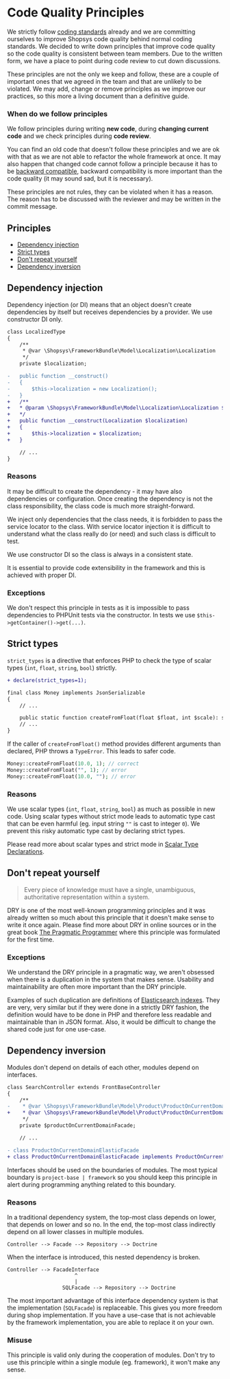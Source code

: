 # Code Quality Principles

We strictly follow [coding standards](coding-standards.md) already and we are committing ourselves to improve Shopsys code quality behind normal coding standards.
We decided to write down principles that improve code quality so the code quality is consistent between team members.
Due to the written form, we have a place to point during code review to cut down discussions.

These principles are not the only we keep and follow, these are a couple of important ones that we agreed in the team and that are unlikely to be violated.
We may add, change or remove principles as we improve our practices, so this more a living document than a definitive guide.

### When do we follow principles

We follow principles during writing **new code**, during **changing current code** and we check principles during **code review**.

You can find an old code that doesn't follow these principles and we are ok with that as we are not able to refactor the whole framework at once.
It may also happen that changed code cannot follow a principle because it has to be [backward compatible](backward-compatibility-promise.md),
backward compatibility is more important than the code quality (it may sound sad, but it is necessary).

These principles are not rules, they can be violated when it has a reason.
The reason has to be discussed with the reviewer and may be written in the commit message.

## Principles

* [Dependency injection](#dependency-injection)
* [Strict types](#strict-types)
* [Don't repeat yourself](#dont-repeat-yourself)
* [Dependency inversion](#dependency-inversion)

## Dependency injection

Dependency injection (or DI) means that an object doesn't create dependencies by itself but receives dependencies by a provider.
We use constructor DI only.

```diff
class LocalizedType
{
    /**
     * @var \Shopsys\FrameworkBundle\Model\Localization\Localization
     */
    private $localization;

-   public function __construct()
-   {
-       $this->localization = new Localization();
-   }
+   /**
+   * @param \Shopsys\FrameworkBundle\Model\Localization\Localization $localization
+   */
+   public function __construct(Localization $localization)
+   {
+       $this->localization = $localization;
+   }

    // ...
}
```

### Reasons

It may be difficult to create the dependency - it may have also dependencies or configuration.
Once creating the dependency is not the class responsibility, the class code is much more straight-forward.

We inject only dependencies that the class needs, it is forbidden to pass the service locator to the class.
With service locator injection it is difficult to understand what the class really do (or need) and such class is difficult to test.

We use constructor DI so the class is always in a consistent state.

It is essential to provide code extensibility in the framework and this is achieved with proper DI.

### Exceptions

We don't respect this principle in tests as it is impossible to pass dependencies to PHPUnit tests via the constructor.
In tests we use `$this->getContainer()->get(...)`.

## Strict types

`strict_types` is a directive that enforces PHP to check the type of scalar types (`int`, `float`, `string`, `bool`) strictly.

```diff
+ declare(strict_types=1);

final class Money implements JsonSerializable
{
    // ...

    public static function createFromFloat(float $float, int $scale): self
    // ...
}
```

If the caller of `createFromFloat()` method provides different arguments than declared, PHP throws a `TypeError`.
This leads to safer code.

```php
Money::createFromFloat(10.0, 1); // correct
Money::createFromFloat("", 1); // error
Money::createFromFloat(10.0, ""); // error
```

### Reasons

We use scalar types (`int`, `float`, `string`, `bool`) as much as possible in new code.
Using scalar types without strict mode leads to automatic type cast that can be even harmful (eg. input string `""` is cast to integer `0`).
We prevent this risky automatic type cast by declaring strict types.

Please read more about scalar types and strict mode in [Scalar Type Declarations](https://wiki.php.net/rfc/scalar_type_hints_v5).

## Don't repeat yourself

> Every piece of knowledge must have a single, unambiguous, authoritative representation within a system.

DRY is one of the most well-known programming principles and it was already written so much about this principle that it doesn't make sense to write it once again.
Please find more about DRY in online sources or in the great book [The Pragmatic Programmer](https://pragprog.com/book/tpp/the-pragmatic-programmer) where this principle was formulated for the first time.

### Exceptions

We understand the DRY principle in a pragmatic way, we aren't obsessed when there is a duplication in the system that makes sense.
Usability and maintainability are often more important than the DRY principle.

Examples of such duplication are definitions of [Elasticsearch indexes](/project-base/src/Shopsys/ShopBundle/Resources/definition/product).
They are very, very similar but if they were done in a strictly DRY fashion,
the definition would have to be done in PHP and therefore less readable and maintainable than in JSON format.
Also, it would be difficult to change the shared code just for one use-case.

## Dependency inversion

Modules don't depend on details of each other, modules depend on interfaces.

```diff
class SearchController extends FrontBaseController
{
    /**
-    * @var \Shopsys\FrameworkBundle\Model\Product\ProductOnCurrentDomainFacade
+    * @var \Shopsys\FrameworkBundle\Model\Product\ProductOnCurrentDomainFacadeInterface
     */
    private $productOnCurrentDomainFacade;

    // ...
```

```diff
- class ProductOnCurrentDomainElasticFacade
+ class ProductOnCurrentDomainElasticFacade implements ProductOnCurrentDomainFacadeInterface
```

Interfaces should be used on the boundaries of modules.
The most typical boundary is `project-base | framework` so you should keep this principle in alert during programming anything related to this boundary.

### Reasons

In a traditional dependency system, the top-most class depends on lower, that depends on lower and so no.
In the end, the top-most class indirectly depend on all lower classes in multiple modules.

```
Controller --> Facade --> Repository --> Doctrine
```

When the interface is introduced, this nested dependency is broken.

```
Controller --> FacadeInterface
                      ^
                      |
                  SQLFacade --> Repository --> Doctrine
```

The most important advantage of this interface dependency system is that the implementation (`SQLFacade`) is replaceable.
This gives you more freedom during shop implementation.
If you have a use-case that is not achievable by the framework implementation, you are able to replace it on your own.

### Misuse

This principle is valid only during the cooperation of modules.
Don't try to use this principle within a single module (eg. framework), it won't make any sense.
